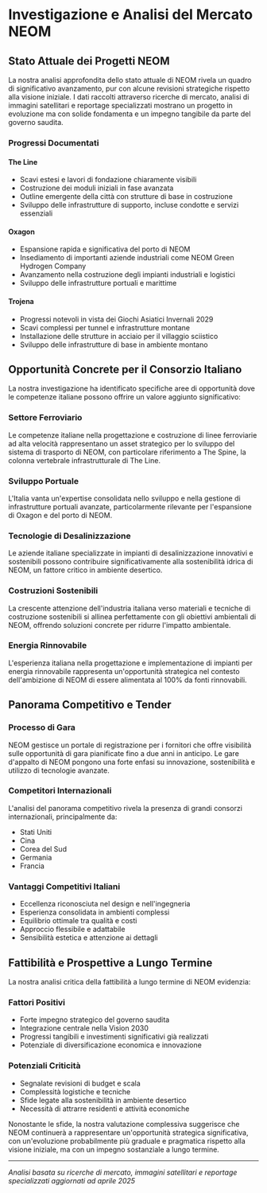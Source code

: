 # Investigazione e Analisi del Mercato NEOM

## Stato Attuale dei Progetti NEOM

La nostra analisi approfondita dello stato attuale di NEOM rivela un quadro di significativo avanzamento, pur con alcune revisioni strategiche rispetto alla visione iniziale. I dati raccolti attraverso ricerche di mercato, analisi di immagini satellitari e reportage specializzati mostrano un progetto in evoluzione ma con solide fondamenta e un impegno tangibile da parte del governo saudita.

### Progressi Documentati

#### The Line
- Scavi estesi e lavori di fondazione chiaramente visibili
- Costruzione dei moduli iniziali in fase avanzata
- Outline emergente della città con strutture di base in costruzione
- Sviluppo delle infrastrutture di supporto, incluse condotte e servizi essenziali

#### Oxagon
- Espansione rapida e significativa del porto di NEOM
- Insediamento di importanti aziende industriali come NEOM Green Hydrogen Company
- Avanzamento nella costruzione degli impianti industriali e logistici
- Sviluppo delle infrastrutture portuali e marittime

#### Trojena
- Progressi notevoli in vista dei Giochi Asiatici Invernali 2029
- Scavi complessi per tunnel e infrastrutture montane
- Installazione delle strutture in acciaio per il villaggio sciistico
- Sviluppo delle infrastrutture di base in ambiente montano

## Opportunità Concrete per il Consorzio Italiano

La nostra investigazione ha identificato specifiche aree di opportunità dove le competenze italiane possono offrire un valore aggiunto significativo:

### Settore Ferroviario
Le competenze italiane nella progettazione e costruzione di linee ferroviarie ad alta velocità rappresentano un asset strategico per lo sviluppo del sistema di trasporto di NEOM, con particolare riferimento a The Spine, la colonna vertebrale infrastrutturale di The Line.

### Sviluppo Portuale
L'Italia vanta un'expertise consolidata nello sviluppo e nella gestione di infrastrutture portuali avanzate, particolarmente rilevante per l'espansione di Oxagon e del porto di NEOM.

### Tecnologie di Desalinizzazione
Le aziende italiane specializzate in impianti di desalinizzazione innovativi e sostenibili possono contribuire significativamente alla sostenibilità idrica di NEOM, un fattore critico in ambiente desertico.

### Costruzioni Sostenibili
La crescente attenzione dell'industria italiana verso materiali e tecniche di costruzione sostenibili si allinea perfettamente con gli obiettivi ambientali di NEOM, offrendo soluzioni concrete per ridurre l'impatto ambientale.

### Energia Rinnovabile
L'esperienza italiana nella progettazione e implementazione di impianti per energia rinnovabile rappresenta un'opportunità strategica nel contesto dell'ambizione di NEOM di essere alimentata al 100% da fonti rinnovabili.

## Panorama Competitivo e Tender

### Processo di Gara
NEOM gestisce un portale di registrazione per i fornitori che offre visibilità sulle opportunità di gara pianificate fino a due anni in anticipo. Le gare d'appalto di NEOM pongono una forte enfasi su innovazione, sostenibilità e utilizzo di tecnologie avanzate.

### Competitori Internazionali
L'analisi del panorama competitivo rivela la presenza di grandi consorzi internazionali, principalmente da:
- Stati Uniti
- Cina
- Corea del Sud
- Germania
- Francia

### Vantaggi Competitivi Italiani
- Eccellenza riconosciuta nel design e nell'ingegneria
- Esperienza consolidata in ambienti complessi
- Equilibrio ottimale tra qualità e costi
- Approccio flessibile e adattabile
- Sensibilità estetica e attenzione ai dettagli

## Fattibilità e Prospettive a Lungo Termine

La nostra analisi critica della fattibilità a lungo termine di NEOM evidenzia:

### Fattori Positivi
- Forte impegno strategico del governo saudita
- Integrazione centrale nella Vision 2030
- Progressi tangibili e investimenti significativi già realizzati
- Potenziale di diversificazione economica e innovazione

### Potenziali Criticità
- Segnalate revisioni di budget e scala
- Complessità logistiche e tecniche
- Sfide legate alla sostenibilità in ambiente desertico
- Necessità di attrarre residenti e attività economiche

Nonostante le sfide, la nostra valutazione complessiva suggerisce che NEOM continuerà a rappresentare un'opportunità strategica significativa, con un'evoluzione probabilmente più graduale e pragmatica rispetto alla visione iniziale, ma con un impegno sostanziale a lungo termine.

---

*Analisi basata su ricerche di mercato, immagini satellitari e reportage specializzati aggiornati ad aprile 2025*